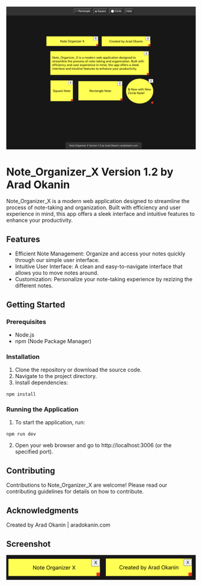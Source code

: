 ![Screenshot1](src/Screenshots/Screenshot1.png "screenshot1")

# Note_Organizer_X Version 1.2 by Arad Okanin

Note_Organizer_X is a modern web application designed to streamline the process of note-taking and organization. Built with efficiency and user experience in mind, this app offers a sleek interface and intuitive features to enhance your productivity.

## Features

- Efficient Note Management: Organize and access your notes quickly through our simple user interface.
- Intuitive User Interface: A clean and easy-to-navigate interface that allows you to move notes around.
- Customization: Personalize your note-taking experience by rezizing the different notes.

## Getting Started

### Prerequisites

- Node.js
- npm (Node Package Manager)

### Installation

1. Clone the repository or download the source code.
2. Navigate to the project directory.
3. Install dependencies:

```
npm install
```

### Running the Application
1. To start the application, run:

```
npm run dev
```

2. Open your web browser and go to http://localhost:3006 (or the specified port).

## Contributing

Contributions to Note_Organizer_X are welcome! Please read our contributing guidelines for details on how to contribute.

## Acknowledgments

Created by Arad Okanin | aradokanin.com

## Screenshot

![Screenshot2](src/Screenshots/Screenshot2.png "screenshot2")

